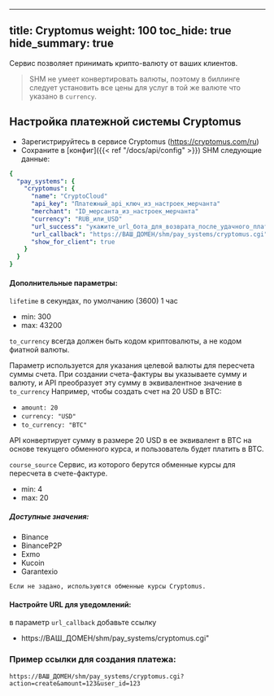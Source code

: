 
---
title: Cryptomus
weight: 100
toc_hide: true
hide_summary: true
---

Сервис позволяет принимать крипто-валюту от ваших клиентов.

> SHM не умеет конвертировать валюты, поэтому в биллинге следует установить все цены для услуг в той же валюте что указано в `currency`.

## Настройка платежной системы Cryptomus

* Зарегистрируйтесь в сервисе Cryptomus (https://cryptomus.com/ru)
* Сохраните в [конфиг]({{< ref "/docs/api/config" >}}) SHM следующие данные:
```yaml
{
  "pay_systems": {
    "cryptomus": {
      "name": "CryptoCloud"
      "api_key": "Платежный_api_ключ_из_настроек_мерчанта"
      "merchant": "ID_мерсанта_из_настроек_мерчанта"
      "currency": "RUB_или_USD"
      "url_success": "укажите_url_бота_для_возврата_после_удачного_платежа"
      "url_callback": "https://ВАШ_ДОМЕН/shm/pay_systems/cryptomus.cgi"
      "show_for_client": true
    }
  }
}
```
#### Дополнительные параметры:

`lifetime` в секундах, по умолчанию (3600) 1 час 
* min: 300
* max: 43200

`to_currency` всегда должен быть кодом криптовалюты, а не кодом фиатной валюты.

Параметр используется для указания целевой валюты для пересчета суммы счета.
При создании счета-фактуры вы указываете сумму и валюту, и API преобразует эту сумму в эквивалентное значение в `to_currency`
Например, чтобы создать счет на 20 USD в BTC:
* `amount: 20`
* `currency: "USD"`
* `to_currency: "BTC"`

API конвертирует сумму в размере 20 USD в ее эквивалент в BTC на основе текущего обменного курса, и пользователь будет платить в BTC.

`course_source` Сервис, из которого берутся обменные курсы для пересчета в счете-фактуре.

* min: 4
* max: 20

##### Доступные значения:
* Binance
* BinanceP2P
* Exmo
* Kucoin
* Garantexio

`Если не задано, используются обменные курсы Cryptomus.`


#### Настройте URL для уведомлений:

в параметр `url_callback` добавьте ссылку

* https://ВАШ_ДОМЕН/shm/pay_systems/cryptomus.cgi"

### Пример ссылки для создания платежа:

`https://ВАШ_ДОМЕН/shm/pay_systems/cryptomus.cgi?action=create&amount=123&user_id=123`

